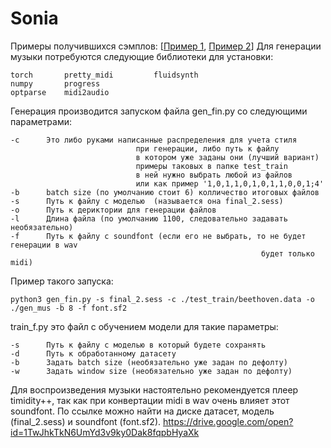 # Sonia


Примеры получившихся сэмплов: [[Пример 1](https://drive.google.com/file/d/1Jcx3-BOKz3J5UWQK99JBJttyVSAyl5ej/view?usp=sharing), [Пример 2](https://drive.google.com/file/d/1Jcx3-BOKz3J5UWQK99JBJttyVSAyl5ej/view?usp=sharing)]
Для генерации музыки потребуются следующие библиотеки для установки:

    torch       pretty_midi         fluidsynth
    numpy       progress
    optparse    midi2audio

Генерация производится запуском файла gen_fin.py со следующими параметрами:

    -с      Это либо руками написанные распределения для учета стиля
                                при генерации, либо путь к файлу 
                                в котором уже заданы они (лучший вариант)
                                примеры таковых в папке test_train
                                в ней нужно выбрать любой из файлов
                                или как пример '1,0,1,1,0,1,0,1,1,0,0,1;4'
    -b      batch size (по умолчанию стоит 6) колличество итоговых файлов
    -s      Путь к файлу с моделью  (называется она final_2.sess)
    -o      Путь к дериктории для генерации файлов
    -l      Длина файла (по умолчанию 1100, следовательно задавать необязательно)
    -f      Путь к файлу с soundfont (если его не выбрать, то не будет генерации в wav
                                                            будет только midi)

Пример такого запуска:

    python3 gen_fin.py -s final_2.sess -c ./test_train/beethoven.data -o ./gen_mus -b 8 -f font.sf2

train_f.py это файл с обучением модели для такие параметры:

    -s      Путь к файлу с моделью в который будете сохранять
    -d      Путь к обработанному датасету
    -b      Задать batch size (необязательно уже задан по дефолту)
    -w      Задать window size (необязательно уже задан по дефолту)

Для воспроизведения музыки настоятельно рекомендуется плеер timidity++, так как 
при конвертации midi в wav очень влияет этот soundfont.
По ссылке можно найти на диске датасет, модель (final_2.sess)
и soundfont (font.sf2).
https://drive.google.com/open?id=1TwJhkTkN6UmYd3v9ky0Dak8fqpbHyaXk
